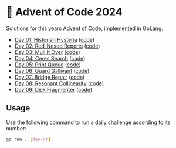 # 🎄 Advent of Code 2024

Solutions for this years [Advent of Code](https://adventofcode.com/2024), implemented in GoLang.

- [Day 01: Historian Hysteria](https://adventofcode.com/2024/day/1) ([code](https://github.com/ruegerj/aoc-2024/blob/main/day01/day01.go))
- [Day 02: Red-Nosed Reports](https://adventofcode.com/2024/day/2) ([code](https://github.com/ruegerj/aoc-2024/blob/main/day02/day02.go))
- [Day 03: Mull It Over](https://adventofcode.com/2024/day/3) ([code](https://github.com/ruegerj/aoc-2024/blob/main/day03/day03.go))
- [Day 04: Ceres Search](https://adventofcode.com/2024/day/4) ([code](https://github.com/ruegerj/aoc-2024/blob/main/day04/day04.go))
- [Day 05: Print Queue](https://adventofcode.com/2024/day/5) ([code](https://github.com/ruegerj/aoc-2024/blob/main/day05/day05.go))
- [Day 06: Guard Gallivant](https://adventofcode.com/2024/day/6) ([code](https://github.com/ruegerj/aoc-2024/blob/main/day06/day06.go))
- [Day 07: Bridge Repair](https://adventofcode.com/2024/day/7) ([code](https://github.com/ruegerj/aoc-2024/blob/main/day07/day07.go))
- [Day 08: Resonant Collinearity](https://adventofcode.com/2024/day/8) ([code](https://github.com/ruegerj/aoc-2024/blob/main/day08/day08.go))
- [Day 09: Disk Fragmenter](https://adventofcode.com/2024/day/9) ([code](https://github.com/ruegerj/aoc-2024/blob/main/day09/day09.go))

## Usage

Use the following command to run a daily challenge according to its number:

```bash
go run . [day-nr]
```
